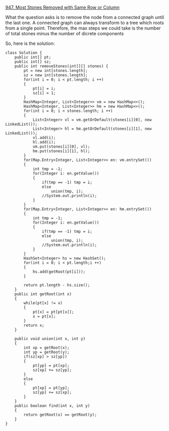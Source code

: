 [947. Most Stones Removed with Same Row or Column](https://leetcode.com/problems/most-stones-removed-with-same-row-or-column/)

What the question asks is to remove the node from a connected graph until the last one.
A connected graph can always transform to a tree which roots from a single point.
Therefore, the max steps we could take is the number of total stones minus the number of dicrete components

So, here is the solution:


```
class Solution {
    public int[] pt;
    public int[] sz;
    public int removeStones(int[][] stones) {
        pt = new int[stones.length];
        sz = new int[stones.length];
        for(int i = 0; i < pt.length; i ++)
        {
            pt[i] = i;
            sz[i] = 1;
        }
        HashMap<Integer, List<Integer>> vm = new HashMap<>();
        HashMap<Integer, List<Integer>> hm = new HashMap<>();
        for(int i = 0; i < stones.length; i ++)
        {
            List<Integer> vl = vm.getOrDefault(stones[i][0], new LinkedList());
            List<Integer> hl = hm.getOrDefault(stones[i][1], new LinkedList());
            vl.add(i);
            hl.add(i);
            vm.put(stones[i][0], vl);
            hm.put(stones[i][1], hl);
        }
        for(Map.Entry<Integer, List<Integer>> en: vm.entrySet())
        {
            int tmp = -1;
            for(Integer i: en.getValue())
            {
                if(tmp == -1) tmp = i;
                else
                    union(tmp, i);
                //System.out.println(i);
            }
        }
        for(Map.Entry<Integer, List<Integer>> en: hm.entrySet())
        {
            int tmp = -1;
            for(Integer i: en.getValue())
            {
                if(tmp == -1) tmp = i;
                else
                    union(tmp, i);
                //System.out.println(i);
            }
        }
        HashSet<Integer> hs = new HashSet();
        for(int i = 0; i < pt.length;i ++)
        {
            hs.add(getRoot(pt[i]));
        }
            
        return pt.length - hs.size();
    }
    public int getRoot(int x)
    {
        while(pt[x] != x)
        {
            pt[x] = pt[pt[x]];
            x = pt[x];
        }
        return x;
    }
    
    public void union(int x, int y)
    {
        int xp = getRoot(x);
        int yp = getRoot(y);
        if(sz[xp] > sz[yp])
        {
            pt[yp] = pt[xp];
            sz[xp] += sz[yp];
        }
        else
        {
            pt[xp] = pt[yp];
            sz[yp] += sz[xp];
        }
    }
    public boolean find(int x, int y)
    {
        return getRoot(x) == getRoot(y);
    }
}
```
